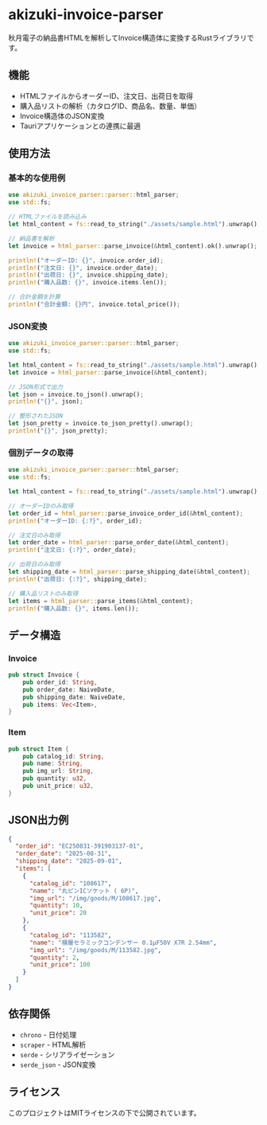 # akizuki-invoice-parser

秋月電子の納品書HTMLを解析してInvoice構造体に変換するRustライブラリです。

## 機能

- HTMLファイルからオーダーID、注文日、出荷日を取得
- 購入品リストの解析（カタログID、商品名、数量、単価）
- Invoice構造体のJSON変換
- Tauriアプリケーションとの連携に最適

## 使用方法

### 基本的な使用例

```rust
use akizuki_invoice_parser::parser::html_parser;
use std::fs;

// HTMLファイルを読み込み
let html_content = fs::read_to_string("./assets/sample.html").unwrap();

// 納品書を解析
let invoice = html_parser::parse_invoice(&html_content).ok().unwrap();

println!("オーダーID: {}", invoice.order_id);
println!("注文日: {}", invoice.order_date);
println!("出荷日: {}", invoice.shipping_date);
println!("購入品数: {}", invoice.items.len());

// 合計金額を計算
println!("合計金額: {}円", invoice.total_price());
```

### JSON変換

```rust
use akizuki_invoice_parser::parser::html_parser;
use std::fs;

let html_content = fs::read_to_string("./assets/sample.html").unwrap();
let invoice = html_parser::parse_invoice(&html_content);

// JSON形式で出力
let json = invoice.to_json().unwrap();
println!("{}", json);

// 整形されたJSON
let json_pretty = invoice.to_json_pretty().unwrap();
println!("{}", json_pretty);
```

### 個別データの取得

```rust
use akizuki_invoice_parser::parser::html_parser;
use std::fs;

let html_content = fs::read_to_string("./assets/sample.html").unwrap();

// オーダーIDのみ取得
let order_id = html_parser::parse_invoice_order_id(&html_content);
println!("オーダーID: {:?}", order_id);

// 注文日のみ取得
let order_date = html_parser::parse_order_date(&html_content);
println!("注文日: {:?}", order_date);

// 出荷日のみ取得
let shipping_date = html_parser::parse_shipping_date(&html_content);
println!("出荷日: {:?}", shipping_date);

// 購入品リストのみ取得
let items = html_parser::parse_items(&html_content);
println!("購入品数: {}", items.len());
```

## データ構造

### Invoice

```rust
pub struct Invoice {
    pub order_id: String,
    pub order_date: NaiveDate,
    pub shipping_date: NaiveDate,
    pub items: Vec<Item>,
}
```

### Item

```rust
pub struct Item {
    pub catalog_id: String,
    pub name: String,
    pub img_url: String,
    pub quantity: u32,
    pub unit_price: u32,
}
```

## JSON出力例

```json
{
  "order_id": "EC250831-391903137-01",
  "order_date": "2025-08-31",
  "shipping_date": "2025-09-01",
  "items": [
    {
      "catalog_id": "108617",
      "name": "丸ピンICソケット ( 6P)",
      "img_url": "/img/goods/M/108617.jpg",
      "quantity": 10,
      "unit_price": 20
    },
    {
      "catalog_id": "113582",
      "name": "積層セラミックコンデンサー 0.1μF50V X7R 2.54mm",
      "img_url": "/img/goods/M/113582.jpg",
      "quantity": 2,
      "unit_price": 100
    }
  ]
}
```

## 依存関係

- `chrono` - 日付処理
- `scraper` - HTML解析
- `serde` - シリアライゼーション
- `serde_json` - JSON変換

## ライセンス

このプロジェクトはMITライセンスの下で公開されています。
